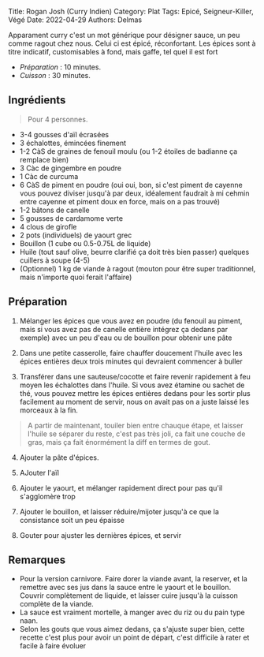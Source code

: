 Title: Rogan Josh (Curry Indien)
Category: Plat
Tags: Epicé, Seigneur-Killer, Végé
Date: 2022-04-29
Authors: Delmas

Apparament curry c'est un mot générique pour désigner sauce, un peu comme ragout chez nous. Celui ci est épicé, réconfortant.
Les épices sont à titre indicatif, customisables à fond, mais gaffe, tel quel il est fort

- *Préparation* : 10 minutes.
- *Cuisson* : 30 minutes.

## Ingrédients
> Pour 4 personnes.

  - 3-4 gousses d'aïl écrasées
  - 3 échalottes, émincées finement
  - 1-2 CàS de graines de fenouil moulu (ou 1-2 étoiles de badianne ça remplace bien)
  - 3 Càc de gingembre en poudre
  - 1 Càc de curcuma
  - 6 CàS de piment en poudre (oui oui, bon, si c'est piment de cayenne vous pouvez diviser jusqu'à par deux, idéalement faudrait à mi cehmin entre cayenne et piment doux en force, mais on a pas trouvé)
  - 1-2 bâtons de canelle
  - 5 gousses de cardamome verte
  - 4 clous de girofle
  - 2 pots (individuels)  de yaourt grec
  - Bouillon (1 cube ou 0.5-0.75L de liquide)
  - Huile (tout sauf olive, beurre clarifié ça doit très bien passer) quelques cuillers à soupe (4-5)
  - (Optionnel) 1 kg de viande à ragout (mouton pour être super traditionnel, mais n'importe quoi ferait l'affaire)

## Préparation
  1. Mélanger les épices que vous avez en poudre (du fenouil au piment, mais si vous avez pas de canelle entière intégrez ça dedans par exemple) avec un peu d'eau ou de bouillon pour obtenir une pâte
  
  2. Dans une petite casserolle, faire chauffer doucement l'huile avec les épices entières deux trois minutes qui devraient commencer à buller
  
  3. Transférer dans une sauteuse/cocotte et faire revenir rapidement à feu moyen les échalottes dans l'huile. Si vous avez étamine ou sachet de thé, vous pouvez mettre les épices entières dedans pour les sortir plus facilement au moment de servir, nous on avait pas on a juste laissé les morceaux à la fin.
>A partir de maintenant, touiler bien entre chauque étape, et laisser l'huile se séparer du reste, c'est pas très joli, ca fait une couche de gras, mais ça fait énormément la diff en termes de gout.

  4. Ajouter la pâte d'épices.
  
  5. AJouter l'aïl
  
  6. Ajouter le yaourt, et mélanger rapidement direct pour pas qu'il s'agglomère trop
  
  7. Ajouter le bouillon, et laisser réduire/mijoter jusqu'à ce que la consistance soit un peu épaisse
  
  8. Gouter pour ajuster les dernières épices, et servir
  


## Remarques
  - Pour la version carnivore. Faire dorer la viande avant, la reserver, et la remettre avec ses jus dans la sauce entre le yaourt et le bouillon. Couvrir complètement de liquide, et laisser cuire jusqu'à la cuisson complète de la viande.
  - La sauce est vraiment mortelle, à manger avec du riz ou du pain type naan. 
  - Selon les gouts que vous aimez dedans, ça s'ajuste super bien, cette recette c'est plus pour avoir un point de départ, c'est difficile à rater et facile à faire évoluer
  
  
